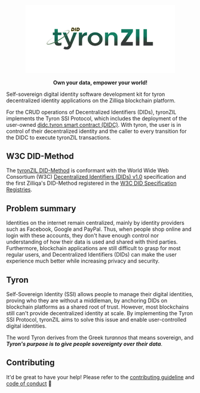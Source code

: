 <div align="center">
<img src="./files/tyronzil-logo.png" alt="tyronZIL" title="tyronZIL-v0.4-logo" width="400"/>
</div>
<div align="center">
 <p><b>Own your data, empower your world!</b></p>
</div>

Self-sovereign digital identity software development kit for tyron decentralized identity applications on the Zilliqa blockchain platform.

For the CRUD operations of Decentralized Identifiers (DIDs), tyronZIL implements the Tyron SSI Protocol, which includes the deployment of the user-owned [didc.tyron smart contract (DIDC)](./src/lib/blockchain/smart-contracts/DIDC-latest.scilla). With tyron, the user is in control of their decentralized identity and the caller to every transition for the DIDC to execute tyronZIL transactions.

## W3C DID-Method

The [tyronZIL DID-Method](https://www.tyronzil.com) is conformant with the World Wide Web Consortium (W3C) [Decentralized Identifiers (DIDs) v1.0](https://w3c.github.io/did-core/) specification and the first Zilliqa's DID-Method registered in the [W3C DID Specification Registries](https://w3c.github.io/did-spec-registries/).

## Problem summary

Identities on the internet remain centralized, mainly by identity providers such as Facebook, Google and PayPal. Thus, when people shop online and login with these accounts, they don't have enough control nor understanding of how their data is used and shared with third parties. Furthermore, blockchain applications are still difficult to grasp for most regular users, and Decentralized Identifiers (DIDs) can make the user experience much better while increasing privacy and security.

## Tyron

Self-Sovereign Identity (SSI) allows people to manage their digital identities, proving who they are without a middleman, by anchoring DIDs on blockchain platforms as a shared root of trust. However, most blockchains still can't provide decentralized identity at scale. By implementing the Tyron SSI Protocol, tyronZIL aims to solve this issue and enable user-controlled digital identities.

The word Tyron derives from the Greek *turannos* that means sovereign, and ***Tyron's purpose is to give people sovereignty over their data***.

## Contributing

It'd be great to have your help! Please refer to the [contributing guideline](./files/CONTRIBUTING.md) and [code of conduct](./files/CODE_OF_CONDUCT.md) :high_brightness:
